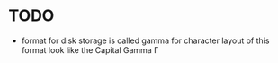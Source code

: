 # TODO

* format for disk storage is called gamma for character layout of this format look like the Capital Gamma Γ

